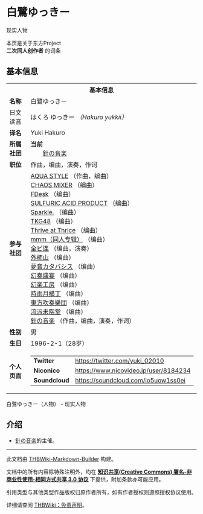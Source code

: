 # 白鷺ゆっきー

<!-- source html: G:\repos\THBWiki-Markdown-Builder\THBWikiMarkdown\Temp\main\d\df\ns0%3A%E7%99%BD%E9%B7%BA%E3%82%86%E3%81%A3%E3%81%8D%E3%83%BC.html -->

现实人物

本页是关于东方Project  
 **二次同人创作者** 的词条
## 基本信息

<table><tbody><tr><th colspan="3">基本信息</th></tr><tr><td class="label"><b>名称</b></td><td> 白鷺ゆっきー </td></tr><tr><td class="label">日文读音</td><td> はくろ ゆっきー <i>（Hakuro yukkii）</i> </td></tr><tr><td class="label"><b>译名</b></td><td>Yuki Hakuro</td></tr><tr><td class="label"><b>所属社团</b></td><td><b>当前</b><div style="margin-left:2em;"><a href="./針の音楽.md" title="針の音楽">針の音楽</a></div></td></tr><tr><td class="label"><b>职位</b></td><td>作曲，编曲，演奏，作词</td></tr><tr><td class="label"><b>参与社团</b></td><td><a href="./AQUA_STYLE.md" title="AQUA STYLE">AQUA STYLE</a> （作曲，编曲）<br><a href="./CHAOS_MIXER.md" title="CHAOS MIXER">CHAOS MIXER</a> （编曲）<br><a href="./FDesk.md" title="FDesk">FDesk</a> （编曲）<br><a href="./SULFURIC_ACID_PRODUCT.md" title="SULFURIC ACID PRODUCT">SULFURIC ACID PRODUCT</a> （编曲）<br><a href="./Sparkle..md" title="Sparkle.">Sparkle.</a> （编曲）<br><a href="/index.php?title=TKG48&amp;action=edit&amp;redlink=1" class="new" title="TKG48（页面不存在）">TKG48</a> （编曲）<br><a href="./Thrive_at_Thrice.md" title="Thrive at Thrice">Thrive at Thrice</a> （编曲）<br><a href="./mmm（同人专辑）.md" title="mmm（同人专辑）">mmm（同人专辑）</a> （编曲）<br><a href="./全ピ连.md" title="全ピ连">全ピ连</a> （编曲，演奏）<br><a href="./外柿山.md" title="外柿山">外柿山</a> （编曲）<br><a href="./夢音カタバシス.md" title="夢音カタバシス">夢音カタバシス</a> （编曲）<br><a href="./幻奏盛宴.md" title="幻奏盛宴">幻奏盛宴</a> （编曲）<br><a href="./幻楽工房.md" title="幻楽工房">幻楽工房</a> （编曲）<br><a href="./時雨月横丁.md" title="時雨月横丁">時雨月横丁</a> （编曲）<br><a href="./東方吹奏樂団.md" title="東方吹奏樂団">東方吹奏樂団</a> （编曲）<br><a href="./流派未階堂.md" title="流派未階堂">流派未階堂</a> （编曲）<br><a href="./針の音楽.md" title="針の音楽">針の音楽</a> （作曲，编曲，演奏，作词）</td></tr><tr><td class="label"><b>性别</b></td><td>男</td></tr><tr><td class="label"><b>生日</b></td><td>1996-2-1（28岁）</td></tr><tr><td class="label"><b>个人页面</b></td><td><table border="0" cellspacing="0" cellpadding="0"><tbody><tr><td><b>Twitter</b></td><td><a rel="nofollow" class="external free" href="https://twitter.com/yuki_02010">https://twitter.com/yuki_02010</a></td></tr><tr><td><b>Niconico</b></td><td><a rel="nofollow" class="external free" href="https://www.nicovideo.jp/user/8184234">https://www.nicovideo.jp/user/8184234</a></td></tr><tr><td><b>Soundcloud</b></td><td><a rel="nofollow" class="external free" href="https://soundcloud.com/io5uow1ss0ei">https://soundcloud.com/io5uow1ss0ei</a></td></tr></tbody></table></td></tr></tbody></table>

白鷺ゆっきー（人物） - 现实人物
## 介绍
- [針の音楽](./針の音楽.md)的主催。





---

此文档由 [THBWiki-Markdown-Builder](https://github.com/Delsin-Yu/THBWiki-Markdown-Builder) 构建。

文档中的所有内容除特殊注明外，均在 [**知识共享(Creative Commons) 署名-非商业性使用-相同方式共享 3.0 协议**](https://creativecommons.org/licenses/by-sa/3.0/deed.zh-hans) 下提供，附加条款亦可能应用。

引用类型与其他类型作品版权归原作者所有，如有作者授权则遵照授权协议使用。

详细请查阅 [THBWiki：免责声明](https://thbwiki.cc/THBWiki:%E5%85%8D%E8%B4%A3%E5%A3%B0%E6%98%8E)。

